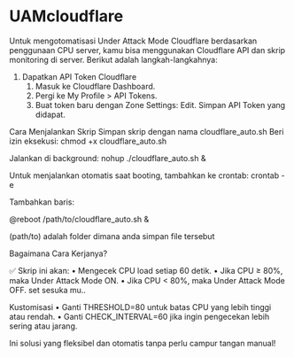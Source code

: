 # UAMcloudflare



Untuk mengotomatisasi Under Attack Mode Cloudflare berdasarkan  penggunaan CPU server, kamu bisa menggunakan Cloudflare API dan skrip monitoring di server. Berikut adalah langkah-langkahnya:

1. Dapatkan API Token Cloudflare
	1.	Masuk ke Cloudflare Dashboard.
	2.	Pergi ke My Profile > API Tokens.
	3.	Buat token baru dengan Zone Settings: Edit.
	    Simpan API Token yang didapat.


Cara Menjalankan Skrip
Simpan skrip dengan nama cloudflare_auto.sh
Beri izin eksekusi:
chmod +x cloudflare_auto.sh

Jalankan di background:
  nohup ./cloudflare_auto.sh &


Untuk menjalankan otomatis saat booting, tambahkan ke crontab:
crontab -e

Tambahkan baris:

@reboot /path/to/cloudflare_auto.sh &

(path/to) adalah folder dimana anda simpan file tersebut

Bagaimana Cara Kerjanya?

✅ Skrip ini akan:
	• Mengecek CPU load setiap 60 detik.
	• Jika CPU ≥ 80%, maka Under Attack Mode ON.
	• Jika CPU < 80%, maka Under Attack Mode OFF.
 set sesuka mu.. 

Kustomisasi
	• Ganti THRESHOLD=80 untuk batas CPU yang lebih tinggi atau rendah.
	• Ganti CHECK_INTERVAL=60 jika ingin pengecekan lebih sering atau jarang.

Ini solusi yang fleksibel dan otomatis tanpa perlu campur tangan manual!
